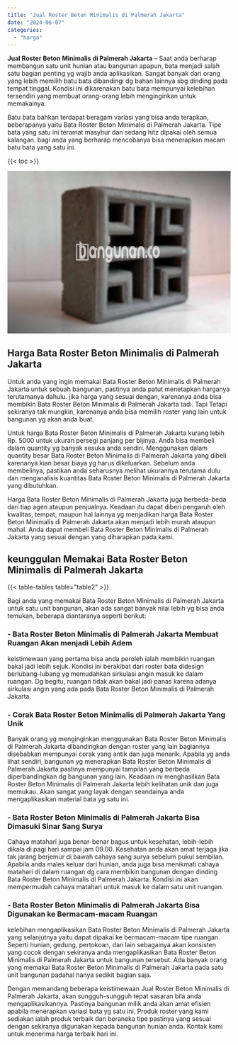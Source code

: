```yaml
---
title: "Jual Roster Beton Minimalis di Palmerah Jakarta"
date: "2024-06-07"
categories: 
  - "harga"
---
```


**Jual Roster Beton Minimalis di Palmerah Jakarta** – Saat anda berharap membangun satu unit hunian atau bangunan apapun, bata menjadi salah satu bagian penting yg wajib anda aplikasikan. Sangat banyak dari orang yang lebih memilih batu bata dibandingi dg bahan lainnya sbg dinding pada tempat tinggal. Kondisi ini dikarenakan batu bata mempunyai kelebihan tersendiri yang membuat orang-orang lebih menginginkan untuk memakainya.

Batu bata bahkan terdapat beragam variasi yang bisa anda terapkan, beberapanya yaitu Bata Roster Beton Minimalis di Palmerah Jakarta. Tipe bata yang satu ini teramat masyhur dan sedang hitz dipakai oleh semua kalangan. bagi anda yang berharap mencobanya bisa menerapkan macam batu bata yang satu ini.

{{< toc >}}

![Jual Roster Beton Minimalis di Palmerah Jakarta](/images/bata-roster-minimalis-20.png)

## Harga Bata Roster Beton Minimalis di Palmerah Jakarta

Untuk anda yang ingin memakai Bata Roster Beton Minimalis di Palmerah Jakarta untuk sebuah bangunan, pastinya anda patut menetapkan harganya terutamanya dahulu. jika harga yang sesuai dengan, karenanya anda bisa membikin Bata Roster Beton Minimalis di Palmerah Jakarta tadi. Tapi Tetapi sekiranya tak mungkin, karenanya anda bisa memilih roster yang lain untuk bangunan yg akan anda buat.

Untuk harga Bata Roster Beton Minimalis di Palmerah Jakarta kurang lebih Rp. 5000 untuk ukuran persegi panjang per bijinya. Anda bisa membeli dalam quantity yg banyak sesuka anda sendiri. Menggunakan dalam quantity besar Bata Roster Beton Minimalis di Palmerah Jakarta yang dibeli karenanya kian besar biaya yg harus dikeluarkan. Sebelum anda membelinya, pastikan anda seharusnya melihat ukurannya terutama dulu dan menganalisis kuantitas Bata Roster Beton Minimalis di Palmerah Jakarta yang dibutuhkan.

Harga Bata Roster Beton Minimalis di Palmerah Jakarta juga berbeda-beda dari tiap agen ataupun penjualnya. Keadaan itu dapat diberi pengaruh oleh kwalitas, tempat, maupun hal lainnya yg menjadikan harga Bata Roster Beton Minimalis di Palmerah Jakarta akan menjadi lebih murah ataupun mahal. Anda dapat membeli Bata Roster Beton Minimalis di Palmerah Jakarta yang sesuai dengan yang diharapkan pada kami.

## keunggulan Memakai Bata Roster Beton Minimalis di Palmerah Jakarta

{{< table-tables table="table2" >}}

Bagi anda yang memakai Bata Roster Beton Minimalis di Palmerah Jakarta untuk satu unit bangunan, akan ada sangat banyak nilai lebih yg bisa anda temukan, beberapa diantaranya seperti berikut:

### \- Bata Roster Beton Minimalis di Palmerah Jakarta Membuat Ruangan Akan menjadi Lebih Adem

keistimewaan yang pertama bisa anda peroleh ialah membikin ruangan bakal jadi lebih sejuk. Kondisi ini berakibat dari roster bata didesign berlubang-lubang yg memudahkan sirkulasi angin masuk ke dalam ruangan. Dg begitu, ruangan tidak akan bakal jadi panas karena adanya sirkulasi angin yang ada pada Bata Roster Beton Minimalis di Palmerah Jakarta.

### \- Corak Bata Roster Beton Minimalis di Palmerah Jakarta Yang Unik

Banyak orang yg menginginkan menggunakan Bata Roster Beton Minimalis di Palmerah Jakarta dibandingkan dengan roster yang lain bagiannya disebabkan mempunyai corak yang antik dan juga menarik. Apabila yg anda lihat sendiri, bangunan yg menerapkan Bata Roster Beton Minimalis di Palmerah Jakarta pastinya mempunyai tampilan yang berbeda diperbandingkan dg bangunan yang lain. Keadaan ini menghasilkan Bata Roster Beton Minimalis di Palmerah Jakarta lebih kelihatan unik dan juga memukau. Akan sangat yang layak dengan seandainya anda mengaplikasikan material bata yg satu ini.

### \- Bata Roster Beton Minimalis di Palmerah Jakarta Bisa Dimasuki Sinar Sang Surya

Cahaya matahari juga benar-benar bagus untuk kesehatan, lebih-lebih dikala di pagi hari sampai jam 09.00. Kesehatan anda akan amat terjaga jika tak jarang berjemur di bawah cahaya sang surya sebelum pukul sembilan. Apabila anda males keluar dari hunian, anda juga bisa menikmati cahaya matahari di dalam ruangan dg cara membikin bangunan dengan dinding Bata Roster Beton Minimalis di Palmerah Jakarta. Kondisi ini akan mempermudah cahaya matahari untuk masuk ke dalam satu unit ruangan.

### \- Bata Roster Beton Minimalis di Palmerah Jakarta Bisa Digunakan ke Bermacam-macam Ruangan

kelebihan mengaplikasikan Bata Roster Beton Minimalis di Palmerah Jakarta yang selanjutnya yaitu dapat dipakai ke bermacam-macam tipe ruangan. Seperti hunian, gedung, pertokoan, dan lain sebagainya akan konsisten yang cocok dengan sekiranya anda mengaplikasikan Bata Roster Beton Minimalis di Palmerah Jakarta untuk bangunan tersebut. Ada banyak orang yang memakai Bata Roster Beton Minimalis di Palmerah Jakarta pada satu unit bangunan padahal hanya sedikit bagian saja.

Dengan memandang beberapa keistimewaan Jual Roster Beton Minimalis di Palmerah Jakarta, akan sungguh-sungguh tepat sasaran bila anda mengaplikasikannya. Pastinya bangunan milik anda akan amat efisien apabila menerapkan variasi bata yg satu ini. Produk roster yang kami sediakan ialah produk terbaik dan beraneka tipe pastinya yang sesuai dengan sekiranya digunakan kepada bangunan hunian anda. Kontak kami untuk menerima harga terbaik hari ini.
